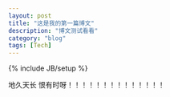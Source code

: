 ```yaml
---
layout: post
title: "这是我的第一篇博文"
description: "博文测试看看"
category: "blog"
tags: [Tech]
---
```

{% include JB/setup %}

地久天长 恨有时呀！！！！！！！！！！！！！！
